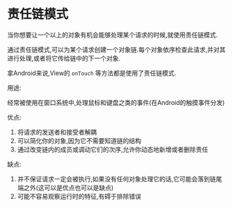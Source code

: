# 责任链模式

当你想要让一个以上的对象有机会能够处理某个请求的时候,就使用责任链模式.  


通过责任链模式,可以为某个请求创建一个对象链.每个对象依序检查此请求,并对其进行处理,或者将它传给链中的下一个对象.

拿Android来说,View的 `onTouch` 等方法都是使用了责任链模式.  



用途:

经常被使用在窗口系统中,处理鼠标和键盘之类的事件(在Android的触摸事件分发)

优点:  

1. 将请求的发送者和接受者解耦
2. 可以简化你的对象,因为它不需要知道链的结构
3. 通过改变链内的成员或调动它们的次序,允许你动态地新增或者删除责任

缺点:  

1.  并不保证请求一定会被执行,如果没有任何对象处理它的话,它可能会落到链尾端之外(这可以是优点也可以是缺点)
2.  可能不容易观察运行时的特征,有碍于排除错误

